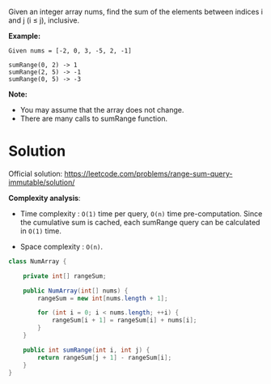 Given an integer array nums, find the sum of the elements between indices i and j (i ≤ j), inclusive.

__Example:__

```
Given nums = [-2, 0, 3, -5, 2, -1]

sumRange(0, 2) -> 1
sumRange(2, 5) -> -1
sumRange(0, 5) -> -3
```

__Note:__

* You may assume that the array does not change.  
* There are many calls to sumRange function.  

# Solution

Official solution: https://leetcode.com/problems/range-sum-query-immutable/solution/

__Complexity analysis__:

* Time complexity : `O(1)` time per query, `O(n)` time pre-computation. Since the cumulative sum is cached, each sumRange query can be calculated in `O(1)` time.

* Space complexity : `O(n)`.

```java
class NumArray {

    private int[] rangeSum;

    public NumArray(int[] nums) {
        rangeSum = new int[nums.length + 1];

        for (int i = 0; i < nums.length; ++i) {
            rangeSum[i + 1] = rangeSum[i] + nums[i];
        }
    }

    public int sumRange(int i, int j) {
        return rangeSum[j + 1] - rangeSum[i];
    }
}
```
